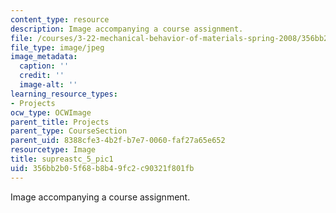 ```yaml
---
content_type: resource
description: Image accompanying a course assignment.
file: /courses/3-22-mechanical-behavior-of-materials-spring-2008/356bb2b05f68b8b49fc2c90321f801fb_supreastc_5_pic1.jpg
file_type: image/jpeg
image_metadata:
  caption: ''
  credit: ''
  image-alt: ''
learning_resource_types:
- Projects
ocw_type: OCWImage
parent_title: Projects
parent_type: CourseSection
parent_uid: 8388cfe3-4b2f-b7e7-0060-faf27a65e652
resourcetype: Image
title: supreastc_5_pic1
uid: 356bb2b0-5f68-b8b4-9fc2-c90321f801fb
---
```

Image accompanying a course assignment.

